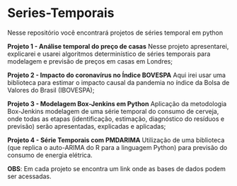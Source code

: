 # Series-Temporais

Nesse repositório você encontrará projetos de séries temporal em python

**Projeto 1 - Análise temporal do preço de casas**
Nesse projeto apresentarei, explicarei e usarei algoritmos determinístico de séries temporais para modelagem e previsão de preços em casas em Londres;

**Projeto 2 - Impacto do coronavírus no Índice BOVESPA**
Aqui irei usar uma biblioteca para estimar o impacto causal da pandemia no índice da Bolsa de Valores do Brasil (IBOVESPA);

**Projeto 3 - Modelagem Box-Jenkins em Python**
Aplicação da metodologia Box-Jenkins modelagem de uma série temporal do consumo de cerveja, onde todas as etapas (identificação, estimação, diagnóstico do resíduos e previsão) serão apresentadas, explicadas e aplicadas;

**Projeto 4 - Série Temporais com PMDARIMA**
Utilização de uma biblioteca (que replica o auto-ARIMA do R para a linguagem Python) para previsão do consumo de energia elétrica.

**OBS**: Em cada projeto se encontra um link onde as bases de dados podem ser acessadas.



